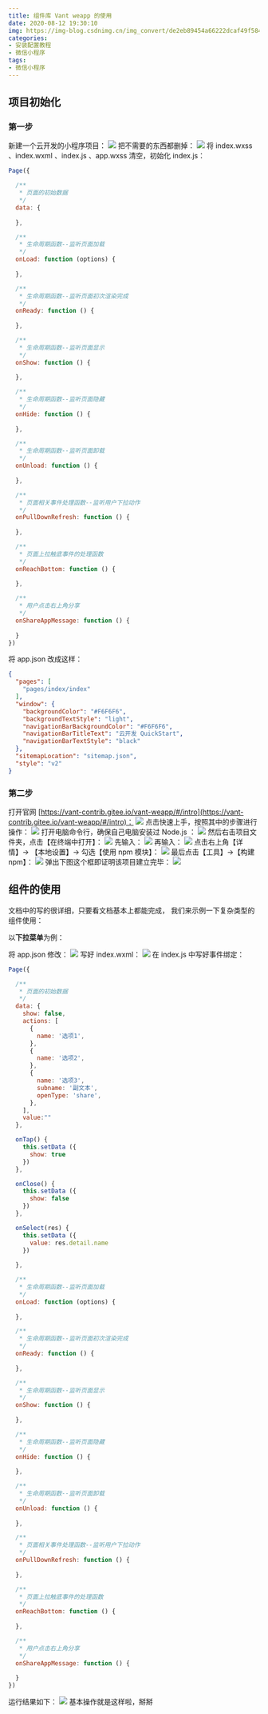 ```yaml
---
title: 组件库 Vant weapp 的使用
date: 2020-08-12 19:30:10
img: https://img-blog.csdnimg.cn/img_convert/de2eb89454a66222dcaf49f5848167d5.png
categories: 
- 安装配置教程
- 微信小程序
tags:
- 微信小程序
---
```


## 项目初始化
###  第一步
新建一个云开发的小程序项目：
![](https://img-blog.csdnimg.cn/20200811140904962.png?x-oss-process=image/watermark,type_ZmFuZ3poZW5naGVpdGk,shadow_10,text_aHR0cHM6Ly9ibG9nLmNzZG4ubmV0L0plc3NpZWVlZWVlZQ==,size_16,color_FFFFFF,t_70)
把不需要的东西都删掉：
![](https://img-blog.csdnimg.cn/20200811141121466.png?x-oss-process=image/watermark,type_ZmFuZ3poZW5naGVpdGk,shadow_10,text_aHR0cHM6Ly9ibG9nLmNzZG4ubmV0L0plc3NpZWVlZWVlZQ==,size_16,color_FFFFFF,t_70)
将 index.wxss 、index.wxml 、index.js 、app.wxss 清空，初始化 index.js：

```javascript
Page({

  /**
   * 页面的初始数据
   */
  data: {
    
  },

  /**
   * 生命周期函数--监听页面加载
   */
  onLoad: function (options) {
    
  },

  /**
   * 生命周期函数--监听页面初次渲染完成
   */
  onReady: function () {
    
  },

  /**
   * 生命周期函数--监听页面显示
   */
  onShow: function () {
    
  },

  /**
   * 生命周期函数--监听页面隐藏
   */
  onHide: function () {
    
  },

  /**
   * 生命周期函数--监听页面卸载
   */
  onUnload: function () {
    
  },

  /**
   * 页面相关事件处理函数--监听用户下拉动作
   */
  onPullDownRefresh: function () {
    
  },

  /**
   * 页面上拉触底事件的处理函数
   */
  onReachBottom: function () {
    
  },

  /**
   * 用户点击右上角分享
   */
  onShareAppMessage: function () {
    
  }
})
```
将 app.json 改成这样：

```json
{
  "pages": [
    "pages/index/index"
  ],
  "window": {
    "backgroundColor": "#F6F6F6",
    "backgroundTextStyle": "light",
    "navigationBarBackgroundColor": "#F6F6F6",
    "navigationBarTitleText": "云开发 QuickStart",
    "navigationBarTextStyle": "black"
  },
  "sitemapLocation": "sitemap.json",
  "style": "v2"
}
```
###  第二步
打开官网 [https://vant-contrib.gitee.io/vant-weapp/#/intro](https://vant-contrib.gitee.io/vant-weapp/#/intro)：
![](https://img-blog.csdnimg.cn/20200811141800645.png?x-oss-process=image/watermark,type_ZmFuZ3poZW5naGVpdGk,shadow_10,text_aHR0cHM6Ly9ibG9nLmNzZG4ubmV0L0plc3NpZWVlZWVlZQ==,size_16,color_FFFFFF,t_70)
点击快速上手，按照其中的步骤进行操作：
![](https://img-blog.csdnimg.cn/20200811142053123.png?x-oss-process=image/watermark,type_ZmFuZ3poZW5naGVpdGk,shadow_10,text_aHR0cHM6Ly9ibG9nLmNzZG4ubmV0L0plc3NpZWVlZWVlZQ==,size_16,color_FFFFFF,t_70)
打开电脑命令行，确保自己电脑安装过 Node.js ：
![](https://img-blog.csdnimg.cn/20200811142125280.png?x-oss-process=image/watermark,type_ZmFuZ3poZW5naGVpdGk,shadow_10,text_aHR0cHM6Ly9ibG9nLmNzZG4ubmV0L0plc3NpZWVlZWVlZQ==,size_16,color_FFFFFF,t_70)
然后右击项目文件夹，点击【在终端中打开】：
![](https://img-blog.csdnimg.cn/20200811142239339.png?x-oss-process=image/watermark,type_ZmFuZ3poZW5naGVpdGk,shadow_10,text_aHR0cHM6Ly9ibG9nLmNzZG4ubmV0L0plc3NpZWVlZWVlZQ==,size_16,color_FFFFFF,t_70)
先输入：
![](https://img-blog.csdnimg.cn/20200811142940185.png?x-oss-process=image/watermark,type_ZmFuZ3poZW5naGVpdGk,shadow_10,text_aHR0cHM6Ly9ibG9nLmNzZG4ubmV0L0plc3NpZWVlZWVlZQ==,size_16,color_FFFFFF,t_70)
再输入：
![](https://img-blog.csdnimg.cn/20200811143000819.png?x-oss-process=image/watermark,type_ZmFuZ3poZW5naGVpdGk,shadow_10,text_aHR0cHM6Ly9ibG9nLmNzZG4ubmV0L0plc3NpZWVlZWVlZQ==,size_16,color_FFFFFF,t_70)
点击右上角【详情】-> 【本地设置】-> 勾选【使用 npm 模块】：
![](https://img-blog.csdnimg.cn/20200811143144157.png?x-oss-process=image/watermark,type_ZmFuZ3poZW5naGVpdGk,shadow_10,text_aHR0cHM6Ly9ibG9nLmNzZG4ubmV0L0plc3NpZWVlZWVlZQ==,size_16,color_FFFFFF,t_70)
最后点击【工具】->【构建 npm】：
![](https://img-blog.csdnimg.cn/20200812183159749.png?x-oss-process=image/watermark,type_ZmFuZ3poZW5naGVpdGk,shadow_10,text_aHR0cHM6Ly9ibG9nLmNzZG4ubmV0L0plc3NpZWVlZWVlZQ==,size_16,color_FFFFFF,t_70)
弹出下图这个框即证明该项目建立完毕：
![](https://img-blog.csdnimg.cn/20200812183237484.png?x-oss-process=image/watermark,type_ZmFuZ3poZW5naGVpdGk,shadow_10,text_aHR0cHM6Ly9ibG9nLmNzZG4ubmV0L0plc3NpZWVlZWVlZQ==,size_16,color_FFFFFF,t_70)
## 组件的使用
文档中的写的很详细，只要看文档基本上都能完成， 我们来示例一下复杂类型的组件使用：

以**下拉菜单**为例：

将 app.json 修改：
![](https://img-blog.csdnimg.cn/20200812191811410.png?x-oss-process=image/watermark,type_ZmFuZ3poZW5naGVpdGk,shadow_10,text_aHR0cHM6Ly9ibG9nLmNzZG4ubmV0L0plc3NpZWVlZWVlZQ==,size_16,color_FFFFFF,t_70)
写好 index.wxml：
![](https://img-blog.csdnimg.cn/20200812191855146.png?x-oss-process=image/watermark,type_ZmFuZ3poZW5naGVpdGk,shadow_10,text_aHR0cHM6Ly9ibG9nLmNzZG4ubmV0L0plc3NpZWVlZWVlZQ==,size_16,color_FFFFFF,t_70)
在 index.js 中写好事件绑定：

```javascript
Page({

  /**
   * 页面的初始数据
   */
  data: {
    show: false,
    actions: [
      {
        name: '选项1',
      },
      {
        name: '选项2',
      },
      {
        name: '选项3',
        subname: '副文本',
        openType: 'share',
      },
    ],
    value:""
  },

  onTap() {
    this.setData ({
      show: true
    })
  },

  onClose() {
    this.setData ({
      show: false
    })
  },

  onSelect(res) {
    this.setData ({
      value: res.detail.name
    })
    
  },

  /**
   * 生命周期函数--监听页面加载
   */
  onLoad: function (options) {
    
  },

  /**
   * 生命周期函数--监听页面初次渲染完成
   */
  onReady: function () {
    
  },

  /**
   * 生命周期函数--监听页面显示
   */
  onShow: function () {
    
  },

  /**
   * 生命周期函数--监听页面隐藏
   */
  onHide: function () {
    
  },

  /**
   * 生命周期函数--监听页面卸载
   */
  onUnload: function () {
    
  },

  /**
   * 页面相关事件处理函数--监听用户下拉动作
   */
  onPullDownRefresh: function () {
    
  },

  /**
   * 页面上拉触底事件的处理函数
   */
  onReachBottom: function () {
    
  },

  /**
   * 用户点击右上角分享
   */
  onShareAppMessage: function () {
    
  }
})
```

运行结果如下：
![](https://img-blog.csdnimg.cn/2020081219284788.png?x-oss-process=image/watermark,type_ZmFuZ3poZW5naGVpdGk,shadow_10,text_aHR0cHM6Ly9ibG9nLmNzZG4ubmV0L0plc3NpZWVlZWVlZQ==,size_16,color_FFFFFF,t_70)
基本操作就是这样啦，掰掰


